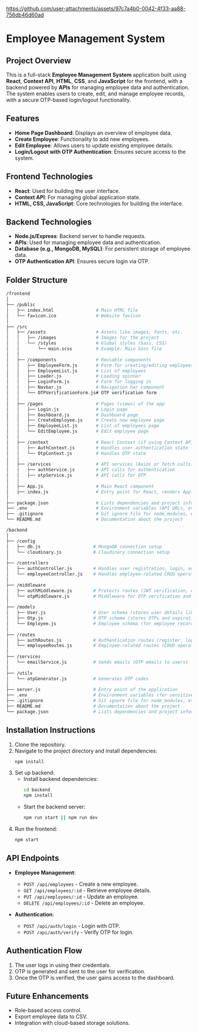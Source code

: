 

https://github.com/user-attachments/assets/97c7a4b0-0042-4f33-aa88-756db46d60ad



# Employee Management System

## Project Overview

This is a full-stack **Employee Management System** application built using **React**, **Context API**, **HTML**, **CSS**, and **JavaScript** for the frontend, with a backend powered by **APIs** for managing employee data and authentication. The system enables users to create, edit, and manage employee records, with a secure OTP-based login/logout functionality.

## Features

- **Home Page Dashboard**: Displays an overview of employee data.
- **Create Employee**: Functionality to add new employees.
- **Edit Employee**: Allows users to update existing employee details.
- **Login/Logout with OTP Authentication**: Ensures secure access to the system.

## Frontend Technologies

- **React**: Used for building the user interface.
- **Context API**: For managing global application state.
- **HTML, CSS, JavaScript**: Core technologies for building the interface.

## Backend Technologies

- **Node.js/Express**: Backend server to handle requests.
- **APIs**: Used for managing employee data and authentication.
- **Database (e.g., MongoDB, MySQL)**: For persistent storage of employee data.
- **OTP Authentication API**: Ensures secure login via OTP.

## Folder Structure

```bash
/frontend
│
├── /public
│   ├── index.html                # Main HTML file
│   └── favicon.ico               # Website favicon
│
├── /src
│   ├── /assets                   # Assets like images, fonts, etc.
│   │   ├── /images               # Images for the project
│   │   └── /styles               # Global styles (Sass, CSS)
│   │       └── main.scss         # Example: Main Sass file
│   │
│   ├── /components               # Reusable components
│   │   ├── EmployeeForm.js       # Form for creating/editing employees
│   │   ├── EmployeeList.js       # List of employees
│   │   ├── Loader.js             # Loading spinner
│   │   ├── LoginForm.js          # Form for logging in
│   │   ├── Navbar.js             # Navigation bar component
│   │   └── OTPVerificationForm.js# OTP verification form
│   │
│   ├── /pages                    # Pages (views) of the app
│   │   ├── Login.js              # Login page
│   │   ├── Dashboard.js          # Dashboard page
│   │   ├── CreateEmployee.js     # Create new employee page
│   │   ├── EmployeeList.js       # List of employees page
│   │   └── EditEmployee.js       # Edit employee page
│   │
│   ├── /context                  # React Context (if using Context API)
│   │   ├── AuthContext.js        # Handles user authentication state
│   │   └── OtpContext.js         # Handles OTP state
│   │
│   ├── /services                 # API services (Axios or Fetch calls)
│   │   ├── authService.js        # API calls for authentication
│   │   ├── otpService.js         # API calls for OTP
│   │
│   ├── App.js                    # Main React component
│   ├── index.js                  # Entry point for React, renders App.js
│
├── package.json                  # Lists dependencies and project information
├── .env                          # Environment variables (API URLs, etc.)
├── .gitignore                    # Git ignore file for node_modules, etc.
└── README.md                     # Documentation about the project

/backend
│
├── /config
│   ├── db.js                    # MongoDB connection setup
│   └── cloudinary.js            # Cloudinary connection setup
│
├── /controllers
│   ├── authController.js        # Handles user registration, login, and OTP verification
│   └── employeeController.js    # Handles employee-related CRUD operations
│
├── /middleware
│   ├── authMiddleware.js        # Protects routes (JWT verification, etc.)
│   └── otpMiddleware.js         # Middleware for OTP verification and handling
│
├── /models
│   ├── User.js                  # User schema (stores user details like name, email, password)
│   ├── Otp.js                   # OTP schema (stores OTPs and expiration times)
│   └── Employee.js              # Employee schema (for employee records)
│
├── /routes
│   ├── authRoutes.js            # Authentication routes (register, login, OTP verification)
│   └── employeeRoutes.js        # Employee-related routes (CRUD operations)
│
├── /services
│   └── emailService.js          # Sends emails (OTP emails to users)
│
├── /utils
│   └── otpGenerator.js          # Generates OTP codes
│
├── server.js                    # Entry point of the application
├── .env                         # Environment variables (for sensitive data like DB URI, email credentials)
├── .gitignore                   # Git ignore file for node_modules, etc.
├── README.md                    # Documentation about the project
└── package.json                 # Lists dependencies and project information

```

## Installation Instructions

1. Clone the repository.
2. Navigate to the project directory and install dependencies:
   ```bash
   npm install
   ```
3. Set up backend:
   - Install backend dependencies:
     ```bash
     cd backend
     npm install
     ```
   - Start the backend server:
     ```bash
     npm run start || npm run dev 
     ```
4. Run the frontend:
   ```bash
   npm start
   ```

## API Endpoints

- **Employee Management**:
  - `POST /api/employees` - Create a new employee.
  - `GET /api/employees/:id` - Retrieve employee details.
  - `PUT /api/employees/:id` - Update an employee.
  - `DELETE /api/employees/:id` - Delete an employee.
  
- **Authentication**:
  - `POST /api/auth/login` - Login with OTP.
  - `POST /api/auth/verify` - Verify OTP for login.

## Authentication Flow

1. The user logs in using their credentials.
2. OTP is generated and sent to the user for verification.
3. Once the OTP is verified, the user gains access to the dashboard.

## Future Enhancements

- Role-based access control.
- Export employee data to CSV.
- Integration with cloud-based storage solutions.
